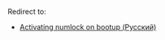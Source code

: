 Redirect to:

*   [Activating numlock on bootup (Русский)](/index.php/Activating_numlock_on_bootup_(%D0%A0%D1%83%D1%81%D1%81%D0%BA%D0%B8%D0%B9) "Activating numlock on bootup (Русский)")